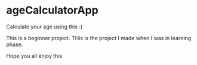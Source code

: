 # ageCalculatorApp
Calculate your age using this :)

This is a beginner project. THis is the project I made when I was in learning phase.

Hope you all enjoy this 
